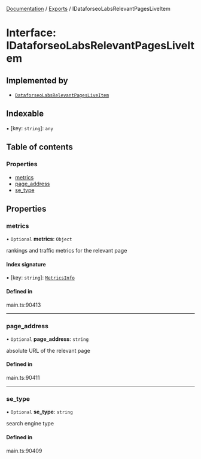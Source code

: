 [Documentation](../README.md) / [Exports](../modules.md) / IDataforseoLabsRelevantPagesLiveItem

# Interface: IDataforseoLabsRelevantPagesLiveItem

## Implemented by

- [`DataforseoLabsRelevantPagesLiveItem`](../classes/DataforseoLabsRelevantPagesLiveItem.md)

## Indexable

▪ [key: `string`]: `any`

## Table of contents

### Properties

- [metrics](IDataforseoLabsRelevantPagesLiveItem.md#metrics)
- [page\_address](IDataforseoLabsRelevantPagesLiveItem.md#page_address)
- [se\_type](IDataforseoLabsRelevantPagesLiveItem.md#se_type)

## Properties

### metrics

• `Optional` **metrics**: `Object`

rankings and traffic metrics for the relevant page

#### Index signature

▪ [key: `string`]: [`MetricsInfo`](../classes/MetricsInfo.md)

#### Defined in

main.ts:90413

___

### page\_address

• `Optional` **page\_address**: `string`

absolute URL of the relevant page

#### Defined in

main.ts:90411

___

### se\_type

• `Optional` **se\_type**: `string`

search engine type

#### Defined in

main.ts:90409

